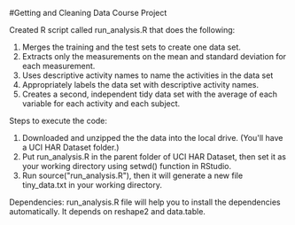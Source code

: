 #Getting and Cleaning Data Course Project

Created R script called run_analysis.R that does the following:

1. Merges the training and the test sets to create one data set.
2. Extracts only the measurements on the mean and standard deviation for each measurement.
3. Uses descriptive activity names to name the activities in the data set
4. Appropriately labels the data set with descriptive activity names.
5. Creates a second, independent tidy data set with the average of each variable for each activity and each subject.


Steps to execute the code:

1. Downloaded and unzipped the the data into the local drive. 
(You'll have a UCI HAR Dataset folder.)
2. Put run_analysis.R in the parent folder of UCI HAR Dataset, then set it as your working directory using setwd() function in RStudio.
3. Run source("run_analysis.R"), then it will generate a new file tiny_data.txt in your working directory.

Dependencies:
run_analysis.R file will help you to install the dependencies automatically. It depends on reshape2 and data.table.
